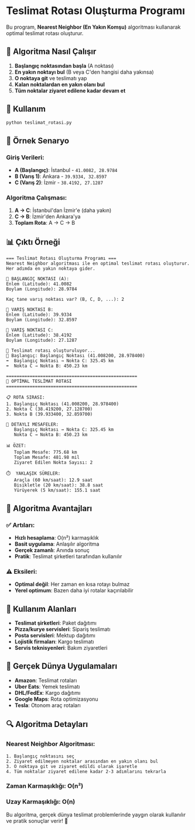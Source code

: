 # Teslimat Rotası Oluşturma Programı

Bu program, **Nearest Neighbor (En Yakın Komşu)** algoritması kullanarak optimal teslimat rotası oluşturur.

## 🎯 Algoritma Nasıl Çalışır

1. **Başlangıç noktasından başla** (A noktası)
2. **En yakın noktayı bul** (B veya C'den hangisi daha yakınsa)
3. **O noktaya git** ve teslimatı yap
4. **Kalan noktalardan en yakın olanı bul**
5. **Tüm noktalar ziyaret edilene kadar devam et**

## 🚀 Kullanım

```bash
python teslimat_rotasi.py
```

## 📍 Örnek Senaryo

### Giriş Verileri:
- **A (Başlangıç)**: İstanbul - `41.0082, 28.9784`
- **B (Varış 1)**: Ankara - `39.9334, 32.8597`
- **C (Varış 2)**: İzmir - `38.4192, 27.1287`

### Algoritma Çalışması:
1. **A → C**: İstanbul'dan İzmir'e (daha yakın)
2. **C → B**: İzmir'den Ankara'ya
3. **Toplam Rota**: A → C → B

## 📊 Çıktı Örneği

```
=== Teslimat Rotası Oluşturma Programı ===
Nearest Neighbor algoritması ile en optimal teslimat rotası oluşturur.
Her adımda en yakın noktaya gider.

📍 BAŞLANGIÇ NOKTASI (A):
Enlem (Latitude): 41.0082
Boylam (Longitude): 28.9784

Kaç tane varış noktası var? (B, C, D, ...): 2

📍 VARIŞ NOKTASI B:
Enlem (Latitude): 39.9334
Boylam (Longitude): 32.8597

📍 VARIŞ NOKTASI C:
Enlem (Latitude): 38.4192
Boylam (Longitude): 27.1287

🚚 Teslimat rotası oluşturuluyor...
📍 Başlangıç: Başlangıç Noktası (41.008200, 28.978400)
➡️  Başlangıç Noktası → Nokta C: 325.45 km
➡️  Nokta C → Nokta B: 450.23 km

==================================================
🎯 OPTİMAL TESLİMAT ROTASI
==================================================

📋 ROTA SIRASI:
1. Başlangıç Noktası (41.008200, 28.978400)
2. Nokta C (38.419200, 27.128700)
3. Nokta B (39.933400, 32.859700)

📏 DETAYLI MESAFELER:
   Başlangıç Noktası → Nokta C: 325.45 km
   Nokta C → Nokta B: 450.23 km

📊 ÖZET:
   Toplam Mesafe: 775.68 km
   Toplam Mesafe: 481.98 mil
   Ziyaret Edilen Nokta Sayısı: 2

⏱️  YAKLAŞIK SÜRELER:
   Araçla (60 km/saat): 12.9 saat
   Bisikletle (20 km/saat): 38.8 saat
   Yürüyerek (5 km/saat): 155.1 saat
```

## 🔧 Algoritma Avantajları

### ✅ Artıları:
- **Hızlı hesaplama**: O(n²) karmaşıklık
- **Basit uygulama**: Anlaşılır algoritma
- **Gerçek zamanlı**: Anında sonuç
- **Pratik**: Teslimat şirketleri tarafından kullanılır

### ⚠️ Eksileri:
- **Optimal değil**: Her zaman en kısa rotayı bulmaz
- **Yerel optimum**: Bazen daha iyi rotalar kaçırılabilir

## 🎯 Kullanım Alanları

- **Teslimat şirketleri**: Paket dağıtımı
- **Pizza/kurye servisleri**: Sipariş teslimatı
- **Posta servisleri**: Mektup dağıtımı
- **Lojistik firmaları**: Kargo teslimatı
- **Servis teknisyenleri**: Bakım ziyaretleri

## 📱 Gerçek Dünya Uygulamaları

- **Amazon**: Teslimat rotaları
- **Uber Eats**: Yemek teslimatı
- **DHL/FedEx**: Kargo dağıtımı
- **Google Maps**: Rota optimizasyonu
- **Tesla**: Otonom araç rotaları

## 🔍 Algoritma Detayları

### Nearest Neighbor Algoritması:
```
1. Başlangıç noktasını seç
2. Ziyaret edilmeyen noktalar arasından en yakın olanı bul
3. O noktaya git ve ziyaret edildi olarak işaretle
4. Tüm noktalar ziyaret edilene kadar 2-3 adımlarını tekrarla
```

### Zaman Karmaşıklığı: O(n²)
### Uzay Karmaşıklığı: O(n)

Bu algoritma, gerçek dünya teslimat problemlerinde yaygın olarak kullanılır ve pratik sonuçlar verir! 🚚 